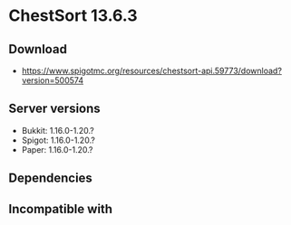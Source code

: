 # ChestSort 13.6.3

## Download
- https://www.spigotmc.org/resources/chestsort-api.59773/download?version=500574

## Server versions
- Bukkit: 1.16.0-1.20.?
- Spigot: 1.16.0-1.20.?
- Paper: 1.16.0-1.20.?

## Dependencies

## Incompatible with